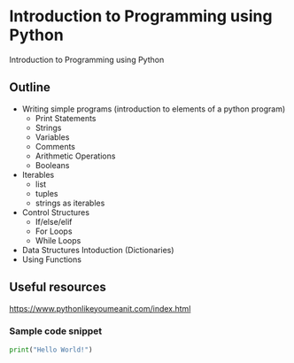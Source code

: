# Introduction to Programming using Python

Introduction to Programming using Python

## Outline

- Writing simple programs (introduction to elements of a python program)
  - Print Statements
  - Strings
  - Variables
  - Comments
  - Arithmetic Operations
  - Booleans
- Iterables
  - list
  - tuples
  - strings as iterables
- Control Structures
  - If/else/elif
  - For Loops
  - While Loops
- Data Structures Intoduction (Dictionaries)
- Using Functions

## Useful resources

https://www.pythonlikeyoumeanit.com/index.html

<!-- page break -->
<div style="page-break-after: always;"></div>

### Sample code snippet

```python
print("Hello World!")
```
